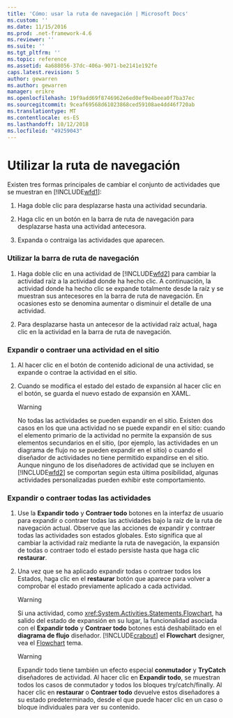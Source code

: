```yaml
---
title: 'Cómo: usar la ruta de navegación | Microsoft Docs'
ms.custom: ''
ms.date: 11/15/2016
ms.prod: .net-framework-4.6
ms.reviewer: ''
ms.suite: ''
ms.tgt_pltfrm: ''
ms.topic: reference
ms.assetid: 4a688056-37dc-406a-9071-be2141e192fe
caps.latest.revision: 5
author: gewarren
ms.author: gewarren
manager: erikre
ms.openlocfilehash: 19f9add69f8746962e6ed0ef9e4beea0f7ba37ec
ms.sourcegitcommit: 9ceaf69568d61023868ced59108ae4dd46f720ab
ms.translationtype: MT
ms.contentlocale: es-ES
ms.lasthandoff: 10/12/2018
ms.locfileid: "49259043"
---
```

# <a name="how-to-use-breadcrumb-navigation"></a>Utilizar la ruta de navegación
Existen tres formas principales de cambiar el conjunto de actividades que se muestran en [!INCLUDE[wfd1](../includes/wfd1-md.md)]:  
  
1.  Haga doble clic para desplazarse hasta una actividad secundaria.  
  
2.  Haga clic en un botón en la barra de ruta de navegación para desplazarse hasta una actividad antecesora.  
  
3.  Expanda o contraiga las actividades que aparecen.  
  
### <a name="using-breadcrumb-navigation"></a>Utilizar la barra de ruta de navegación  
  
1.  Haga doble clic en una actividad de [!INCLUDE[wfd2](../includes/wfd2-md.md)] para cambiar la actividad raíz a la actividad donde ha hecho clic. A continuación, la actividad donde ha hecho clic se expande totalmente desde la raíz y se muestran sus antecesores en la barra de ruta de navegación. En ocasiones esto se denomina aumentar o disminuir el detalle de una actividad.  
  
2.  Para desplazarse hasta un antecesor de la actividad raíz actual, haga clic en la actividad en la barra de ruta de navegación.  
  
### <a name="expanding-or-collapsing-an-activity-in-place"></a>Expandir o contraer una actividad en el sitio  
  
1.  Al hacer clic en el botón de contenido adicional de una actividad, se expande o contrae la actividad en el sitio.  
  
2.  Cuando se modifica el estado del estado de expansión al hacer clic en el botón, se guarda el nuevo estado de expansión en XAML.  
  
    > [!WARNING]
    >  No todas las actividades se pueden expandir en el sitio. Existen dos casos en los que una actividad no se puede expandir en el sitio: cuando el elemento primario de la actividad no permite la expansión de sus elementos secundarios en el sitio, (por ejemplo, las actividades en un diagrama de flujo no se pueden expandir en el sitio) o cuando el diseñador de actividades no tiene permitido expandirse en el sitio. Aunque ninguno de los diseñadores de actividad que se incluyen en [!INCLUDE[wfd2](../includes/wfd2-md.md)] se comportan según esta última posibilidad, algunas actividades personalizadas pueden exhibir este comportamiento.  
  
### <a name="expanding-all-or-collapsing-all-activities"></a>Expandir o contraer todas las actividades  
  
1.  Use la **Expandir todo** y **Contraer todo** botones en la interfaz de usuario para expandir o contraer todas las actividades bajo la raíz de la ruta de navegación actual. Observe que las acciones de expandir y contraer todas las actividades son estados globales. Esto significa que al cambiar la actividad raíz mediante la ruta de navegación, la expansión de todas o contraer todo el estado persiste hasta que haga clic **restaurar**.  
  
2.  Una vez que se ha aplicado expandir todas o contraer todos los Estados, haga clic en el **restaurar** botón que aparece para volver a comprobar el estado previamente aplicado a cada actividad.  
  
    > [!WARNING]
    >  Si una actividad, como <xref:System.Activities.Statements.Flowchart>, ha salido del estado de expansión en su lugar, la funcionalidad asociada con el **Expandir todo** y **Contraer todo** botones está deshabilitado en el **diagrama de flujo**  diseñador. [!INCLUDE[crabout](../includes/crabout-md.md)] el **Flowchart** designer, vea el [Flowchart](../workflow-designer/flowchart-activity-designer.md) tema.  
  
    > [!WARNING]
    >  Expandir todo tiene también un efecto especial **conmutador** y **TryCatch** diseñadores de actividad. Al hacer clic en **Expandir todo**, se muestran todos los casos de conmutador y todos los bloques try/catch/finally. Al hacer clic en **restaurar** o **Contraer todo** devuelve estos diseñadores a su estado predeterminado, desde el que puede hacer clic en un caso o bloque individuales para ver su contenido.